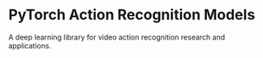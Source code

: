 # PyTorch Action Recognition Models
A deep learning library for video action recognition research and applications.
